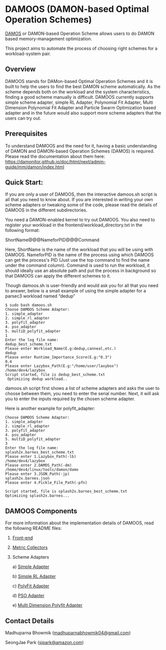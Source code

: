 # DAMOOS (DAMON-based Optimal Operation Schemes)

[DAMOS](https://damonitor.github.io/doc/html/next/admin-guide/mm/damon/usage.html?highlight=damos#damon-based-operation-schemes) or DAMON-based Operation Scheme allows users to do DAMON based memory-management optimization.

This project aims to automate the process of choosing right schemes
for a workload-system pair.

## Overview

DAMOOS stands for DAMon-based Optimal Operation Schemes and it is built to help the users to find the best DAMON scheme automatically. As the scheme depends both on the workload and the system characteristics, finding a good scheme manually is difficult. DAMOOS currently supports simple scheme adapter, simple RL Adapter, Polynomial Fit Adapter, Multi Dimension Polynomial Fit Adapter and Particle Swarm Optimization based adapter and in the future would also support more scheme adapters that the users can try out.
## Prerequisites


To understand DAMOOS and the need for it, having a basic understanding of DAMON and DAMON-based Operation Schemes (DAMOS) is required. Please read the documentation about them here: https://damonitor.github.io/doc/html/next/admin-guide/mm/damon/index.html

## Quick Start:

If you are only a user of DAMOOS, then the interactive damoos.sh script is all that you need to know about. If you are interested in writing your own scheme adapters or tweaking some of the code, please read the details of DAMOOS in the different subdirectories.

You need a DAMON-enabled kernel to try out DAMOOS. You also need to register your workload in the frontend/workload_directory.txt in the following format:

ShortName@@@NameforPID@@@Command

Here, ShortName is the name of the workload that you will be using with DAMOOS. NameforPID is the name of the process using which DAMOOS can get the process's PID (Just use the top command to find the name under the command column). Command is used to run the workload, it should ideally use an absolute path and put the process in background so that DAMOOS can apply the different schemes to it.

Though damoos.sh is user-friendly and would ask you for all that you need to answer, below is a small example of using the simple adapter for a parsec3 workload named “dedup”

```
$ sudo bash damoos.sh
Choose DAMOOS Scheme Adapter:
1. simple_adapter
2. simple_rl_adapter
3. polyfit_adapter
4. pso_adapter
5. multiD_polyfit_adapter
1
Enter the log file name:
dedup_best_scheme.txt                    
Please enter Workload_Name(E.g:dedup,canneal,etc.)
dedup
Please enter Runtime_Importance_Score(E.g:"0.3")
0.4
Please enter Lazybox_Path(E.g:"/home/user/laxybox")
/home/dev4/lazybox
Script started, file is dedup_best_scheme.txt
 Optimizing dedup workload..
```

damoos.sh script first shows a list of scheme adapters and asks the user to choose between them, you need to enter the serial number. Next, it will ask you to enter the inputs required by the chosen scheme adapter.

Here is another example for polyfit_adapter:
```
Choose DAMOOS Scheme Adapter:
1. simple_adapter
2. simple_rl_adapter
3. polyfit_adapter
4. pso_adapter
5. multiD_polyfit_adapter
3
Enter the log file name:
splash2x.barnes_best_scheme.txt
Please enter 1.Lazybox_Path(-lb)
/home/dev4/lazybox
Please enter 2.DAMOS_Path(-dm)
/home/dev4/linux/tools/damon/damo
Please enter 3.JSON_Path(-jp)
splash2x.barnes.json
Please enter 4.Pickle_File_Path(-pfn)

Script started, file is splash2x.barnes_best_scheme.txt
Optimizing splash2x.barnes...
```

## DAMOOS Components

For more information about the implementation details of DAMOOS, read the following README files:

1. [Front-end](frontend/README.md)
2. [Metric Collectors](metrics_collector/README.md)
3. Scheme Adapters
   
    a) [Simple Adapter](scheme_adapters/simple_adapter/README.md)
    
    b) [Simple RL Adapter](scheme_adapters/simple_rl_adapter/README.md)

    c) [PolyFit Adapter](scheme_adapters/polyfit_adapter/README.md)
    
    d) [PSO Adapter](scheme_adapters/pso_adapter/README.md)

    e) [Multi Dimension Polyfit Adapter](scheme_adapters/multiD_polyfit_adapter/README.md)


## Contact Details
Madhuparna Bhowmik (madhuparnabhowmik04@gmail.com)

SeongJae Park (sjpark@amazon.com)

